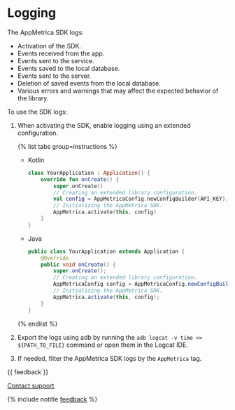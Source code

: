 # Logging

The AppMetrica SDK logs:

- Activation of the SDK.
- Events received from the app.
- Events sent to the service.
- Events saved to the local database.
- Events sent to the server.
- Deletion of saved events from the local database.
- Various errors and warnings that may affect the expected behavior of the library.

To use the SDK logs:

1. When activating the SDK, enable logging using an extended configuration.

    {% list tabs group=instructions %}

    - Kotlin

      ```kotlin translate=no
      class YourApplication : Application() {
          override fun onCreate() {
              super.onCreate()
              // Creating an extended library configuration.
              val config = AppMetricaConfig.newConfigBuilder(API_KEY).build()
              // Initializing the AppMetrica SDK.
              AppMetrica.activate(this, config)
          }
      }
      ```

    - Java

      ```java translate=no
      public class YourApplication extends Application {
          @Override
          public void onCreate() {
              super.onCreate();
              // Creating an extended library configuration.
              AppMetricaConfig config = AppMetricaConfig.newConfigBuilder(API_KEY).build();
              // Initializing the AppMetrica SDK.
              AppMetrica.activate(this, config);
          }
      }
      ```

    {% endlist %}

2. Export the logs using adb by running the `adb logcat -v time >> ${PATH_TO_FILE}` command or open them in the Logcat IDE.

3. If needed, filter the AppMetrica SDK logs by the `AppMetrica` tag.

{{ feedback }}

<a href="../../../troubleshooting/feedback-new.html">
  <span class="button">Contact support</span>
</a>

{% include notitle [feedback](../../../_includes/feedback-button.md) %}
